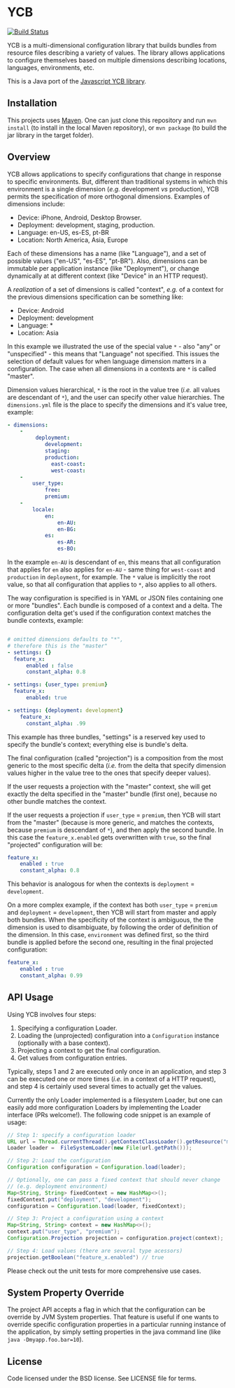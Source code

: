 # YCB

[![Build Status](https://travis-ci.org/yahoo/ycb-java.svg?branch=master)](https://travis-ci.org/yahoo/ycb-java)

YCB is a multi-dimensional configuration library that builds bundles from
resource files describing a variety of values.  The library allows applications
to configure themselves based on multiple dimensions describing locations,
languages, environments, etc.

This is a Java port of the [Javascript YCB library](https://github.com/yahoo/ycb).

## Installation

This projects uses [Maven](http://maven.apache.org/). One can just clone this
repository and run `mvn install` (to install in the local Maven repository),
or `mvn package` (to build the jar library in the target folder).

## Overview

YCB allows applications to specify configurations that change in response to
specific environments. But, different than traditional systems in which this
environment is a single dimension (_e.g._ development _vs_ production), YCB
permits the specification of more orthogonal dimensions. Examples of dimensions
include:

 * Device: iPhone, Android, Desktop Browser.
 * Deployment: development, staging, production.
 * Language: en-US, es-ES, pt-BR
 * Location: North America, Asia, Europe

Each of these dimensions has a name (like  "Language"), and a set of possible
values ("en-US", "es-ES", "pt-BR"). Also, dimensions can be immutable per
application instance (like "Deployment"), or change dynamically
at at different context (like "Device" in an HTTP request).

A _realization_ of a set of dimensions is called "context", _e.g._ of a context
for the previous dimensions specification can be something like:

 * Device: Android
 * Deployment: development
 * Language: *
 * Location: Asia

In this example we illustrated the use of the special value `*` - also "any" or
"unspecified" - this means that "Language" not specified. This issues the
selection of default values for when language dimension matters in a
configuration. The case when all dimensions in a contexts are `*` is called "master".

Dimension values hierarchical, `*` is the root in the value tree (_i.e._ all
values are descendant of `*`), and the user can specify other value hierarchies.
The `dimensions.yml` file is the place to specify the dimensions and it's value
tree, example:

```yaml
- dimensions:
    -
         deployment:
            development:
            staging:
            production:
              east-coast:
              west-coast:
    -
        user_type:
            free:
            premium:
    -
        locale:
            en:
                en-AU:
                en-BG:
            es:
                es-AR:
                es-BO:
```

In the example `en-AU` is descendant of `en`, this means that all configuration
that applies for `en` also applies for `en-AU` - same thing for `west-coast` and
`production` in `deployment`, for example. The `*` value is implicitly the root
value, so that all configuration that applies to `*`, also applies to all others.

The way configuration is specified is in YAML or JSON files containing one or
more "bundles". Each bundle is composed of a context and a delta. The configuration
delta get's used if the configuration context matches the bundle contexts, example:

```yaml

# omitted dimensions defaults to "*",
# therefore this is the "master"
- settings: {}
  feature_x:
      enabled : false
      constant_alpha: 0.8

- settings: {user_type: premium}
  feature_x:
      enabled: true

- settings: {deployment: development}
    feature_x:
      constant_alpha: .99
```

This example has three bundles, "settings" is a reserved key used to specify the
bundle's context; everything else is bundle's delta.

The final configuration (called "projection") is a composition from the most
generic to the most specific delta (_i.e._ from the delta that specify dimension
values higher in the value tree to the ones that specify deeper values).

If the user requests a projection with the "master" context, she will get exactly
the delta specified in the "master" bundle (first one), because no other bundle
matches the context.

If the user requests a projection if `user_type` = `premium`, then YCB will start
from the "master" (because is more generic, and matches the contexts,
because `premium` is descendant of `*`), and then apply the second bundle. In
this case the `feature_x.enabled` gets overwritten with `true`, so the final
"projected" configuration will be:

```yaml
feature_x:
    enabled : true
    constant_alpha: 0.8
```

This behavior is analogous for when the contexts is `deployment` = `development`.

On a more complex example, if the context has both `user_type` = `premium` and
`deployment` = `development`, then YCB will start from master and apply both
bundles. When the specificity of the context is ambiguous, the the dimension
is used to disambiguate, by following the order of definition of the dimension.
In this case, `environment` was defined first, so the third bundle is applied
before the second one, resulting in the final projected configuration:

```yaml
feature_x:
    enabled : true
    constant_alpha: 0.99
```

## API Usage

Using YCB involves four steps:

 1. Specifying a configuration Loader.
 2. Loading the (unprojected) configuration into a `Configuration` instance (optionally with a base context).
 3. Projecting a context to get the final configuration.
 4. Get values from configuration entries.

Typically, steps 1 and 2 are executed only once in an application, and step 3 can be executed one or more times
(_i.e._ in a context of a HTTP request), and step 4 is certainly used several times to actually get the values.

Currently the only Loader implemented is a filesystem Loader, but one can easily add more
configuration Loaders by implementing the Loader interface (PRs welcome!). The following code
snippet is an example of usage:

```java
// Step 1: specify a configuration loader
URL url = Thread.currentThread().getContextClassLoader().getResource("my/config/path");
Loader loader =  FileSystemLoader(new File(url.getPath()));

// Step 2: Load the configuration
Configuration configuration = Configuration.load(loader);

// Optionally, one can pass a fixed context that should never change
// (e.g. deployment environment)
Map<String, String> fixedContext = new HashMap<>();
fixedContext.put("deployment", "development");
configuration = Configuration.load(loader, fixedContext);

// Step 3: Project a configuration using a context
Map<String, String> context = new HashMap<>();
context.put("user_type", "premium");
Configuration.Projection projection = configuration.project(context);

// Step 4: Load values (there are several type acessors)
projection.getBoolean("feature_x.enabled") // true
```

Please check out the unit tests for more comprehensive use cases.

## System Property Override

The project API accepts a flag in which that the configuration can be override by JVM System
properties. That feature is useful if one wants to override specific configuration properties
in a particular running instance of the application, by simply setting properties in the java
command line (like `java -Dmyapp.foo.bar=10`).

## License

Code licensed under the BSD license.  See LICENSE file for terms.
